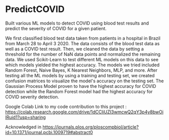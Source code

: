 # PredictCOVID
Built various ML models to detect COVID using blood test results and predict the severity of COVID for a given patient.

We first classified blood test data taken from patients in a hospital in Brazil from March 28 to April 3 2020. The data consists of the blood test data as well as a COVID test result. Then, we cleaned the data by setting a threshold for the number of NaN data points and normalized the remaining data. We used Scikit-Learn to test different ML models on this data to see which models yielded the highest accuracy. The models we tried included Random Forest, Naive Bayes, K Nearest Neighbors, MLP, and more. After testing all the ML models by using a training and testing set, we created confusion matrices to visualize the model's accuracy on the testing set. The Gaussian Process Model proven to have the highest accuracy for COVID detection while the Random Forest model had the highest accuracy for COVID severity detection. 


Google Colab Link to my code contribution to this project : https://colab.research.google.com/drive/1dCCliUZI3wmcwQ2qY3p4y8bwOilRuid1?usp=sharing 

Acknowledged in https://journals.plos.org/ploscompbiol/article?id=10.1371/journal.pcbi.1009719#abstract0 
